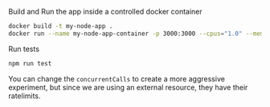 
Build and Run the app inside a controlled docker container
```bash
docker build -t my-node-app .
docker run --name my-node-app-container -p 3000:3000 --cpus="1.0" --memory="512m" my-node-app
```

Run tests
```bash
npm run test
```

You can change the `concurrentCalls` to create a more aggressive experiment, but since we are using an external resource, they have their ratelimits.
